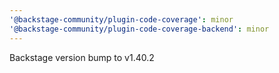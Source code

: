 ```yaml
---
'@backstage-community/plugin-code-coverage': minor
'@backstage-community/plugin-code-coverage-backend': minor
---
```


Backstage version bump to v1.40.2
